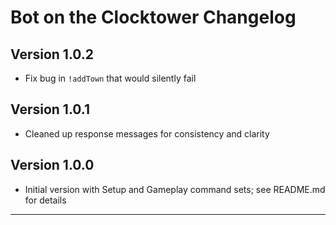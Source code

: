 # Bot on the Clocktower Changelog

## Version 1.0.2

* Fix bug in `!addTown` that would silently fail

## Version 1.0.1

* Cleaned up response messages for consistency and clarity

## Version 1.0.0

* Initial version with Setup and Gameplay command sets; see README.md for details

---